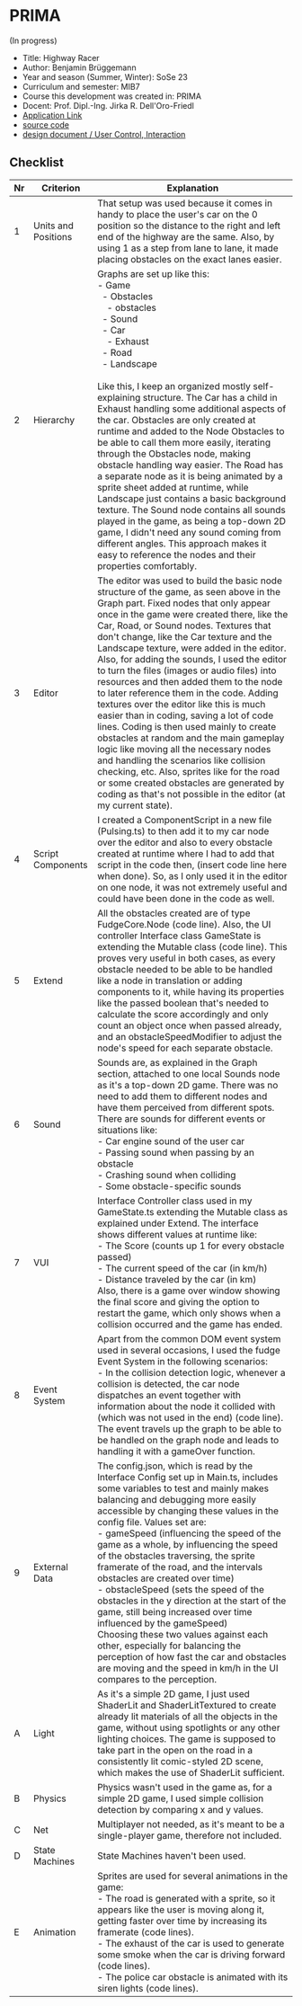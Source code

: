 # PRIMA

(In progress)
* Title: Highway Racer   
* Author: Benjamin Brüggemann
* Year and season (Summer, Winter): SoSe 23
* Curriculum and semester: MIB7
* Course this development was created in: PRIMA
* Docent: Prof. Dipl.-Ing. Jirka R. Dell'Oro-Friedl
* [Application Link](https://benbruegg.github.io/PRIMA/HighwayRacer/index.html) 
* [source code](https://github.com/benbruegg/PRIMA/tree/main/HighwayRacer)
* [design document / User Control, Interaction]()



## Checklist
		
| Nr | Criterion          | Explanation                                                                                                                                                                                                                                                                                                                                                                                                  |
|----|--------------------|--------------------------------------------------------------------------------------------------------------------------------------------------------------------------------------------------------------------------------------------------------------------------------------------------------------------------------------------------------------------------------------------------------------|
| 1  | Units and Positions| That setup was used because it comes in handy to place the user's car on the 0 position so the distance to the right and left end of the highway are the same. Also, by using 1 as a step from lane to lane, it made placing obstacles on the exact lanes easier.                                                                                                                                                  |
| 2  | Hierarchy          | Graphs are set up like this: <br>- Game <br> &nbsp;&nbsp;- Obstacles <br> &nbsp;&nbsp;&nbsp;&nbsp;- obstacles <br> &nbsp;&nbsp;- Sound <br> &nbsp;&nbsp;- Car <br> &nbsp;&nbsp;&nbsp;&nbsp;- Exhaust <br> &nbsp;&nbsp;- Road <br> &nbsp;&nbsp;- Landscape <br> <br> Like this, I keep an organized mostly self-explaining structure. The Car has a child in Exhaust handling some additional aspects of the car. Obstacles are only created at runtime and added to the Node Obstacles to be able to call them more easily, iterating through the Obstacles node, making obstacle handling way easier. The Road has a separate node as it is being animated by a sprite sheet added at runtime, while Landscape just contains a basic background texture. The Sound node contains all sounds played in the game, as being a top-down 2D game, I didn't need any sound coming from different angles. This approach makes it easy to reference the nodes and their properties comfortably. |
| 3  | Editor             | The editor was used to build the basic node structure of the game, as seen above in the Graph part. Fixed nodes that only appear once in the game were created there, like the Car, Road, or Sound nodes. Textures that don't change, like the Car texture and the Landscape texture, were added in the editor. Also, for adding the sounds, I used the editor to turn the files (images or audio files) into resources and then added them to the node to later reference them in the code. Adding textures over the editor like this is much easier than in coding, saving a lot of code lines. Coding is then used mainly to create obstacles at random and the main gameplay logic like moving all the necessary nodes and handling the scenarios like collision checking, etc. Also, sprites like for the road or some created obstacles are generated by coding as that's not possible in the editor (at my current state).                                                                                                                                                                                   |
| 4  | Script Components  | I created a ComponentScript in a new file (Pulsing.ts) to then add it to my car node over the editor and also to every obstacle created at runtime where I had to add that script in the code then, (insert code line here when done). So, as I only used it in the editor on one node, it was not extremely useful and could have been done in the code as well.                                                                                                                                                                                  |
| 5  | Extend             | All the obstacles created are of type FudgeCore.Node (code line). Also, the UI controller Interface class GameState is extending the Mutable class (code line). This proves very useful in both cases, as every obstacle needed to be able to be handled like a node in translation or adding components to it, while having its properties like the passed boolean that's needed to calculate the score accordingly and only count an object once when passed already, and an obstacleSpeedModifier to adjust the node's speed for each separate obstacle.                                              |
| 6  | Sound              | Sounds are, as explained in the Graph section, attached to one local Sounds node as it's a top-down 2D game. There was no need to add them to different nodes and have them perceived from different spots. There are sounds for different events or situations like: <br>- Car engine sound of the user car <br>- Passing sound when passing by an obstacle <br>- Crashing sound when colliding <br>- Some obstacle-specific sounds                                                                                                                                                                                                                                                      |
| 7  | VUI                | Interface Controller class used in my GameState.ts extending the Mutable class as explained under Extend. The interface shows different values at runtime like: <br>- The Score (counts up 1 for every obstacle passed) <br>- The current speed of the car (in km/h) <br>- Distance traveled by the car (in km) <br> Also, there is a game over window showing the final score and giving the option to restart the game, which only shows when a collision occurred and the game has ended.                                                                                                                                                                                                                                       |
| 8  | Event System       | Apart from the common DOM event system used in several occasions, I used the fudge Event System in the following scenarios: <br>- In the collision detection logic, whenever a collision is detected, the car node dispatches an event together with information about the node it collided with (which was not used in the end) (code line). The event travels up the graph to be able to be handled on the graph node and leads to handling it with a gameOver function.                                                                                                                                                                                                                                                               |
| 9  | External Data      | The config.json, which is read by the Interface Config set up in Main.ts, includes some variables to test and mainly makes balancing and debugging more easily accessible by changing these values in the config file. Values set are: <br>- gameSpeed (influencing the speed of the game as a whole, by influencing the speed of the obstacles traversing, the sprite framerate of the road, and the intervals obstacles are created over time) <br>- obstacleSpeed (sets the speed of the obstacles in the y direction at the start of the game, still being increased over time influenced by the gameSpeed) <br> Choosing these two values against each other, especially for balancing the perception of how fast the car and obstacles are moving and the speed in km/h in the UI compares to the perception.                                                                                                                                                                |
| A  | Light              | As it's a simple 2D game, I just used ShaderLit and ShaderLitTextured to create already lit materials of all the objects in the game, without using spotlights or any other lighting choices. The game is supposed to take part in the open on the road in a consistently lit comic-styled 2D scene, which makes the use of ShaderLit sufficient.                                                                                                                                                                                                           |
| B  | Physics            | Physics wasn't used in the game as, for a simple 2D game, I used simple collision detection by comparing x and y values.                                                                                                                                                                                                                                                                                       |
| C  | Net                | Multiplayer not needed, as it's meant to be a single-player game, therefore not included.                                                                                                                                                                                                                                                                                                                      |
| D  | State Machines     | State Machines haven't been used.                                                                                                                                                                                                                                                                                                                                                                              |
| E  | Animation          | Sprites are used for several animations in the game: <br>- The road is generated with a sprite, so it appears like the user is moving along it, getting faster over time by increasing its framerate (code lines). <br>- The exhaust of the car is used to generate some smoke when the car is driving forward (code lines). <br>- The police car obstacle is animated with its siren lights (code lines).                                                                                                                                                                                 |
